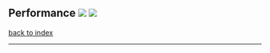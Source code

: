 ## Performance ![](https://img.shields.io/badge/Version-1.0-blue.svg) ![](https://img.shields.io/badge/Date-2017.12.12-brightgreen.svg)

[back to index](../README.md)

---
